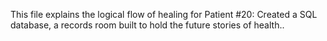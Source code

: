 This file explains the logical flow of healing for Patient #20: Created a SQL database, a records room built to hold the future stories of health..